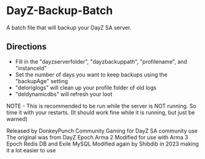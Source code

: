 # DayZ-Backup-Batch

A batch file that will backup your DayZ SA server. 

## Directions
- Fill in the "dayzserverfolder", "dayzbackuppath", "profilename", and "instanceId"
- Set the number of days you want to keep backups using the "backupAge" setting
- "deloriglogs" will clean up your profile folder of old logs
- "deldynamicdbs" will refresh your loot

NOTE - This is recommended to be run while the server is NOT running. So time it with your restarts. (It should work fine while it is running, but just be warned)

Released by DonkeyPunch Community Gaming for DayZ SA community use
The original was from DayZ Epoch Arma 2
Modified for use with Arma 3 Epoch Redis DB and Exile MySQL
Modified again by Shibdib in 2023 making it a lot easier to use

